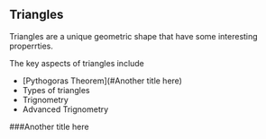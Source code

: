 ## Triangles

Triangles are a unique geometric shape that have some interesting properrties.

The key aspects of triangles include
* [Pythogoras Theorem](#Another title here)
* Types of triangles
* Trignometry
* Advanced Trignometry

###Another title here
<!--stackedit_data:
eyJoaXN0b3J5IjpbLTU4NjYxNjQxN119
-->